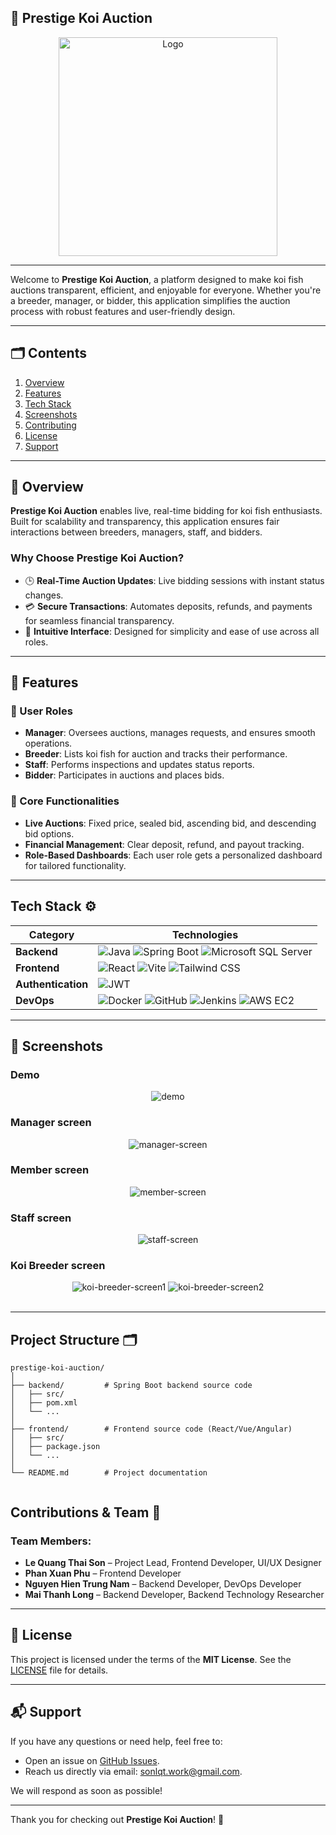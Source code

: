## 🐠 Prestige Koi Auction

<div align="center">
    <!-- Logo -->
    <a href="#" target="_blank">
        <img src="https://github.com/user-attachments/assets/c9ab7a1c-589f-4bda-984a-2fe267b43aae" 
        alt="Logo" width="350" height="350">
    </a>
</div>

---

Welcome to **Prestige Koi Auction**, a platform designed to make koi fish auctions transparent, efficient, and enjoyable for everyone. Whether you're a breeder, manager, or bidder, this application simplifies the auction process with robust features and user-friendly design.

---

## 🗂️ Contents

1. [Overview](#-overview)
2. [Features](#-features)
3. [Tech Stack](#tech-stack-%EF%B8%8F)
4. [Screenshots](#-screenshots)
5. [Contributing](#contributions--team-)
6. [License](#-license)
7. [Support](#-support)

---

## 🌟 Overview

**Prestige Koi Auction** enables live, real-time bidding for koi fish enthusiasts. Built for scalability and transparency, this application ensures fair interactions between breeders, managers, staff, and bidders.

### Why Choose Prestige Koi Auction?
- 🕒 **Real-Time Auction Updates**: Live bidding sessions with instant status changes.
- 💳 **Secure Transactions**: Automates deposits, refunds, and payments for seamless financial transparency.
- 🎨 **Intuitive Interface**: Designed for simplicity and ease of use across all roles.

---

## 🔧 Features

### 💼 User Roles
- **Manager**: Oversees auctions, manages requests, and ensures smooth operations.
- **Breeder**: Lists koi fish for auction and tracks their performance.
- **Staff**: Performs inspections and updates status reports.
- **Bidder**: Participates in auctions and places bids.

### 🎯 Core Functionalities
- **Live Auctions**: Fixed price, sealed bid, ascending bid, and descending bid options.
- **Financial Management**: Clear deposit, refund, and payout tracking.
- **Role-Based Dashboards**: Each user role gets a personalized dashboard for tailored functionality.

---

## Tech Stack ⚙️

| **Category**         | **Technologies**                                                               |  
|----------------------|-------------------------------------------------------------------------------|  
| **Backend**          | ![Java](https://img.shields.io/badge/Java-007396?style=flat&logo=java&logoColor=white) ![Spring Boot](https://img.shields.io/badge/Spring%20Boot-6DB33F?style=flat&logo=spring-boot&logoColor=white) ![Microsoft SQL Server](https://img.shields.io/badge/Microsoft%20SQL%20Server-CC2927?style=flat&logo=microsoft-sql-server&logoColor=white) |  
| **Frontend**         | ![React](https://img.shields.io/badge/React-61DAFB?style=flat&logo=react&logoColor=black) ![Vite](https://img.shields.io/badge/Vite-646CFF?style=flat&logo=vite&logoColor=white) ![Tailwind CSS](https://img.shields.io/badge/Tailwind%20CSS-06B6D4?style=flat&logo=tailwind-css&logoColor=white) |  
| **Authentication**   | ![JWT](https://img.shields.io/badge/JWT-000000?style=flat&logo=json-web-tokens&logoColor=white)|  
| **DevOps**           | ![Docker](https://img.shields.io/badge/Docker-2496ED?style=flat&logo=docker&logoColor=white) ![GitHub](https://img.shields.io/badge/GitHub-181717?style=flat&logo=github&logoColor=white) ![Jenkins](https://img.shields.io/badge/Jenkins-D24939?style=flat&logo=jenkins&logoColor=white) ![AWS EC2](https://img.shields.io/badge/AWS%20EC2-FF9900?style=flat&logo=amazon-aws&logoColor=white) |

---

## 📸 Screenshots

### Demo
<div align="center">
    <img alt="demo" src="https://github.com/user-attachments/assets/2404cfdf-2f6c-497f-b9d6-dd281017b79a">
</div>

### Manager screen
<div align="center">
    <img alt="manager-screen" src="https://github.com/user-attachments/assets/3844b8ad-5df8-43bd-96a0-81e8d506b0d2">
</div>

### Member screen
<div align="center">
    <img alt="member-screen" src="https://github.com/user-attachments/assets/e14fd4dd-0308-4e06-a0d6-019f180a696e">
</div>

### Staff screen
<div align="center">
    <img alt="staff-screen" src="https://github.com/user-attachments/assets/c83c1b3e-8093-487d-877e-26dc91ed05e2">
</div>

### Koi Breeder screen
<div align="center">
    <img alt="koi-breeder-screen1" src="https://github.com/user-attachments/assets/37834407-7296-42f4-9594-76b4bae78b26">
    <img alt="koi-breeder-screen2" src="https://github.com/user-attachments/assets/3421acf5-cd42-4a04-a0d4-6e4bc63bbd91">
</div>
<br>

---

## Project Structure 🗂️

```plaintext  
prestige-koi-auction/  
│  
├── backend/         # Spring Boot backend source code  
│   ├── src/  
│   ├── pom.xml  
│   └── ...  
│  
├── frontend/        # Frontend source code (React/Vue/Angular)  
│   ├── src/  
│   ├── package.json  
│   └── ...  
│  
└── README.md        # Project documentation


```
## Contributions & Team 🤝

### Team Members:
- **Le Quang Thai Son** – Project Lead, Frontend Developer, UI/UX Designer
- **Phan Xuan Phu** – Frontend Developer
- **Nguyen Hien Trung Nam** – Backend Developer, DevOps Developer
- **Mai Thanh Long** – Backend Developer, Backend Technology Researcher


---

## 📜 License

This project is licensed under the terms of the **MIT License**. See the [LICENSE](./LICENSE) file for details.

---

## 📬 Support

If you have any questions or need help, feel free to:
- Open an issue on [GitHub Issues](https://github.com/sonlqt/PrestigeKoiAuction/issues).
- Reach us directly via email: [sonlqt.work@gmail.com](mailto:sonlqt.work@gmail.com).

We will respond as soon as possible!

---

Thank you for checking out **Prestige Koi Auction**! 🐠
